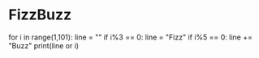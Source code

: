 # FizzBuzz
for i in range(1,101):
    line = ""
    if i%3 == 0:
        line = "Fizz"
    if i%5 == 0:
        line += "Buzz"
    print(line or i)
